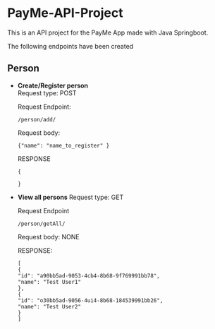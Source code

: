 # PayMe-API-Project
This is an API project for the PayMe App made with Java Springboot.

The following endpoints have been created

## Person
- <strong>Create/Register person</strong>
  <br/>Request type: POST

    Request Endpoint:
    ```
    /person/add/
    ```

    Request body: 
    ```
    {"name": "name_to_register" }
    ```
    RESPONSE 
    ```
    {
    
    }
    ```

- <strong>View all persons</strong>
  Request type: GET

  Request Endpoint
  ```
  /person/getAll/
  ```

  Request body: NONE

  RESPONSE:
  ```
  [
  {
  "id": "a90bb5ad-9053-4cb4-8b68-9f769991bb78",
  "name": "Test User1"
  },
  {
  "id": "o30bb5ad-9056-4ui4-8b68-184539991bb26",
  "name": "Test User2"
  }
  ]
  ```
